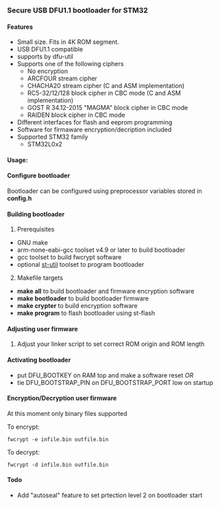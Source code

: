 ### Secure USB DFU1.1 bootloader for STM32
#### Features
+ Small size. Fits in 4K ROM segment.
+ USB DFU1.1 compatible
+ supports by dfu-util
+ Supports one of the following ciphers
  + No encryption
  + ARCFOUR stream cipher
  + CHACHA20 stream cipher (C and ASM implementation)
  + RC5-32/12/128 block cipher in CBC mode (C and ASM implementation)
  + GOST R 34.12-2015 "MAGMA" block cipher in CBC mode
  + RAIDEN block cipher in CBC mode
+ Different interfaces for flash and eeprom programming
+ Software for firmaware encryption/decription included
+ Supported STM32 family
  + STM32L0x2

#### Usage:

#### Configure bootloader
Bootloader can be configured using preprocessor variables stored in **config.h**

#### Building bootloader
1. Prerequisites
+ GNU make
+ arm-none-eabi-gcc toolset v4.9 or later to build bootloader
+ gcc toolset to build fwcrypt software
+ optional [st-util](https://github.com/texane/stlink) toolset to program bootloader
2. Makefile targets
+ **make all** to build bootloader and firmware encryption software
+ **make bootloader** to build bootloader firmware
+ **make crypter** to build encryption software
+ **make program** to flash bootloader using st-flash

#### Adjusting user firmware
1. Adjust your linker script to set correct ROM origin and ROM length

#### Activating bootloader
+ put DFU_BOOTKEY on RAM top and make a software reset *OR*
+ tie DFU_BOOTSTRAP_PIN on DFU_BOOTSTRAP_PORT low on startup

#### Encryption/Decryption user firmware
At this moment only binary files supported

To encrypt:
````
fwcrypt -e infile.bin outfile.bin
````
To decrypt:
````
fwcrypt -d infile.bin outfile.bin
````

 #### Todo ####
 + Add "autoseal" feature to set prtection level 2 on bootloader start

